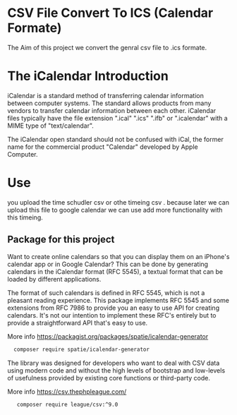 
# CSV File Convert To ICS (Calendar Formate)

The Aim of this project we convert the genral csv file to .ics formate.

# The iCalendar Introduction

iCalendar is a standard method of transferring calendar information between computer systems. The standard allows products from many vendors to transfer calendar information between each other.  iCalendar files typically have the file extension ".ical" ".ics" ".ifb"  or ".icalendar" with a MIME type of "text/calendar".

The iCalendar open standard should not be confused with iCal, the former name for the commercial product "Calendar" developed by Apple Computer.

# Use
 you upload the time schudler csv or othe timeing csv .
 because later we can upload this file to google calendar we can use add more functionality with this timeing.


 


## Package for this project

Want to create online calendars so that you can display them on an iPhone's calendar app or in Google Calendar? This can be done by generating calendars in the iCalendar format (RFC 5545), a textual format that can be loaded by different applications.

The format of such calendars is defined in RFC 5545, which is not a pleasant reading experience. This package implements RFC 5545 and some extensions from RFC 7986 to provide you an easy to use API for creating calendars. It's not our intention to implement these RFC's entirely but to provide a straightforward API that's easy to use.

More info 
https://packagist.org/packages/spatie/icalendar-generator

```bash
  composer require spatie/icalendar-generator
```
    

The library was designed for developers who want to deal with CSV data using modern code and without the high levels of bootstrap and low-levels of usefulness provided by existing core functions or third-party code.

More info 
https://csv.thephpleague.com/


```bash
   composer require league/csv:^9.0
```

